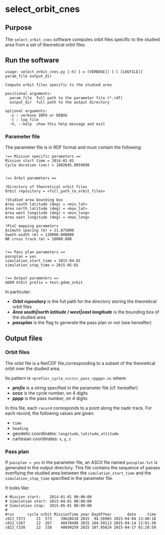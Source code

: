 # select_orbit_cnes
## Purpose
The ```select_orbit_cnes``` software computes orbit files specific to the studied area from a set of theoretical orbit files.

## Run the software
```
usage: select_orbit_cnes.py [-h] [-v [VERBOSE]] [-l [LOGFILE]] param_file output_dir

Compute orbit files specific to the studied area

positional arguments:
  param_file  full path to the parameter file (*.rdf)
  output_dir  full path to the output directory

optional arguments:
  -v : verbose INFO or DEBUG
  -l : log file
  -h, --help  show this help message and exit
```

### Parameter file
The parameter file is in RDF format and must contain the following:
```
!== Mission specific parameters ==
Mission start time = 2014-01-01                                                 
Cycle duration (sec) = 1802645.8059698 


!== Orbit parameters ==

!Directory of theoretical orbit files
Orbit repository = <full_path_to_orbit_files>

!Studied area bounding box
Area south latitude (deg) = <min_lat>
Area north latitude (deg) = <max_lat>
Area west longitude (deg) = <min_long>
Area east longitude (deg) = <max_long>

!PixC mapping parameters
Azimuth spacing (m) = 21.875000 
Swath width (m) = 120000.000000
NR cross track (m) = 10000.000


!== Pass plan parameters ==
passplan = yes
simulation_start_time = 2015-04-01
simulation_stop_time = 2015-05-01


!== Output parameters ==
GDEM Orbit prefix = test.gdem_orbit 
```
In particular:
* ___Orbit repository___ is the full path for the directory storing the theoretical orbit files
* ___Area south|north latitude / west|east longitude___ is the bounding box of the studied area
* ___passplan___ is the flag to generate the pass plan or not (see hereafter)

## Output files
### Orbit files
The orbit file is a NetCDF file,corresponding to a subset of the theoretical orbit over the studied area.

Its pattern is ```<prefix>_cycle_<cccc>_pass_<pppp>.nc``` where:
* ___prefix___ is a string specified in the parameter file (cf. hereafter)
* ___cccc___ is the cycle number, on 4 digits
* ___pppp___ is the pass number, on 4 digits

In this file, each ```record``` corresponds to a point along the nadir track. For each record, the following values are given:
* ```time```
* ```heading```
* geodetic coordinates: ```longitude```, ```latitude```, ```altitude```
* cartesian coordinates: ```x```, ```y```, ```z```

### Pass plan
If ```passplan = yes``` in the parameter file, an ASCII file named ```passplan.txt``` is generated in the output directory. This file contains the sequence of passes overflying the studied area between the ```simulation_start_time``` and the ```simulation_stop_time``` specified in the parameter file.

It looks like:
```
# Mission start:    2014-01-01 00:00:00
# Simulation start: 2015-04-01 00:00:00
# Simulation stop:  2015-05-01 00:00:00
#
#run      cycle orbit MissionTime year DayOfYear       date     time
c021_t573     21  573    39620418 2015  94.56965 2015-04-04 13:40:18
c022_t267     22  267    40478498 2015 104.50113 2015-04-14 12:01:38
c022_t338     22  338    40699259 2015 107.05624 2015-04-17 01:20:59
```
